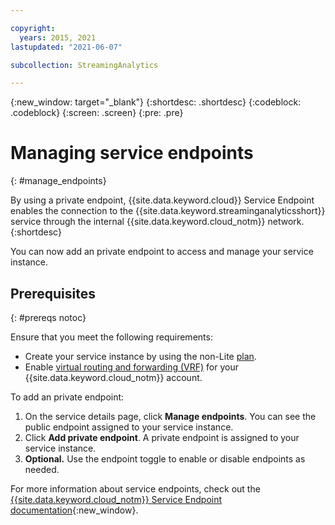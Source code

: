 ```yaml
---

copyright:
  years: 2015, 2021
lastupdated: "2021-06-07"

subcollection: StreamingAnalytics

---
```


<!-- Attribute definitions -->
{:new_window: target="_blank"}
{:shortdesc: .shortdesc}
{:codeblock: .codeblock}
{:screen: .screen}
{:pre: .pre}

# Managing service endpoints
{: #manage_endpoints}

By using a private endpoint, {{site.data.keyword.cloud}} Service Endpoint enables the connection to the {{site.data.keyword.streaminganalyticsshort}} service through the internal {{site.data.keyword.cloud_notm}} network.
{:shortdesc}

You can now add an private endpoint to access and manage your service instance.

## Prerequisites
{: #prereqs notoc}

Ensure that you meet the following requirements:
- Create your service instance by using the non-Lite [plan](/docs/StreamingAnalytics?topic=StreamingAnalytics-service_plans#service_plans).
- Enable [virtual routing and forwarding (VRF)](/docs/direct-link?topic=direct-link-overview-of-virtual-routing-and-forwarding-vrf-on-ibm-cloud#overview-of-virtual-routing-and-forwarding-vrf-on-ibm-cloud) for your {{site.data.keyword.cloud_notm}} account.

To add an private endpoint:

1. On the service details page, click **Manage endpoints**. You can see the public endpoint assigned to your service instance.
2. Click  **Add private endpoint**. A private endpoint is assigned to your service instance.
3. **Optional.** Use the endpoint toggle to enable or disable endpoints as needed.


For more information about service endpoints, check out the [{{site.data.keyword.cloud_notm}} Service Endpoint documentation](/docs/account?topic=account-service-endpoints-overview){:new_window}.
